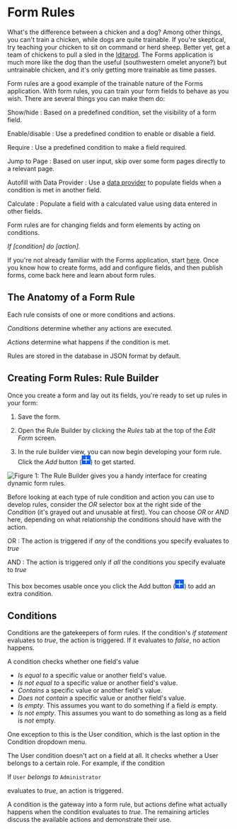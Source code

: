 # Form Rules [](id=form-rules)

What's the difference between a chicken and a dog? Among other things, you can't
train a chicken, while dogs are quite trainable. If you're skeptical, try
teaching your chicken to sit on command or herd sheep. Better yet, get a team of
chickens to pull a sled in the [Iditarod](http://iditarod.com). The Forms
application is much more like the dog than the useful (southwestern omelet
anyone?) but untrainable chicken, and it's only getting more trainable as time
passes. 

Form rules are a good example of the trainable nature of the Forms application.
With form rules, you can train your form fields to behave as you wish. There are
several things you can make them do: 

Show/hide
: Based on a predefined condition, set the visibility of a form field.

Enable/disable
: Use a predefined condition to enable or disable a field.

Require
: Use a predefined condition to make a field required.

Jump to Page
: Based on user input, skip over some form pages directly to a relevant
page. 

Autofill with Data Provider 
: Use a [data provider](/discover/portal/-/knowledge_base/7-1/data-providers)
to populate fields when a condition is met in another field.

Calculate
: Populate a field with a calculated value using data entered in other fields.

Form rules are for changing fields and form elements by acting on conditions.

*If [condition] do [action].*

If you're not already familiar with the Forms application, start
[here](/discover/portal/-/knowledge_base/7-1/forms). Once you know how to create
forms, add and configure fields, and then publish forms, come back here and
learn about form rules.

## The Anatomy of a Form Rule [](id=the-anatomy-of-a-form-rule)

Each rule consists of one or more conditions and actions. 

*Conditions* determine whether any actions are executed. 

*Actions* determine what happens if the condition is met.

Rules are stored in the database in JSON format by default.

## Creating Form Rules: Rule Builder [](id=creating-form-rules-rule-builder)

Once you create a form and lay out its fields, you're ready to set up rules in
your form: 

1.  Save the form.

2.  Open the Rule Builder by clicking the *Rules* tab at the top of the *Edit
    Form* screen.

3.  In the rule builder view, you can now begin developing your form rule. Click
    the *Add* button (![Add](../../../images/icon-add.png)) to get started.

![Figure 1: The Rule Builder gives you a handy interface for creating dynamic
form rules.](../../../images/forms-rule-builder.png)

Before looking at each type of rule condition and action you can use to develop
rules, consider the *OR* selector box at the right side of the *Condition* (it's
grayed out and unusable at first). You can choose *OR* or *AND* here, depending
on what relationship the conditions should have with the action.

OR
: The action is triggered if *any* of the conditions you specify evaluates to
*true*

AND
: The action is triggered only if *all* the conditions you specify evaluate to
*true*

This box becomes usable once you click the Add button
(![Add](../../../images/icon-add.png)) to add an extra condition.

## Conditions [](id=conditions)

Conditions are the gatekeepers of form rules. If the condition's *if statement*
evaluates to *true*, the action is triggered. If it evaluates to *false*, no
action happens.

A condition checks whether one field's value

- *Is equal to* a specific value or another field's value.
- *Is not equal to* a specific value or another field's value.
- *Contains* a specific value or another field's value.
- *Does not contain* a specific value or another field's value.
- *Is empty*. This assumes you want to do something if a field *is* empty.
- *Is not empty*. This assumes you want to do something as long as a field is
    *not* empty.

One exception to this is the User condition, which is the last option in the
Condition dropdown menu.

The User condition doesn't act on a field at all. It checks whether a User
belongs to a certain role. For example, if the condition

If `User` *belongs to* `Administrator` 

evaluates to *true*, an action is triggered. 

A condition is the gateway into a form rule, but actions define what actually
happens when the condition evaluates to *true*. The remaining articles discuss
the available actions and demonstrate their use.
